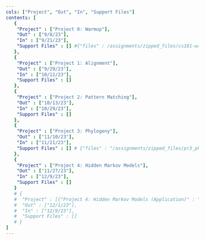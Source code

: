 ```yaml
---
cols: ["Project", "Out", "In", "Support Files"]
contents: [
   {
    "Project" : ["Project 0: Warmup"],
    "Out" : ["9/8/23"],
    "In" : ["9/21/23"],
    "Support Files" : [] #{"files" : /assignments/zipped_files/cs181-warmup-2023.zip}
   },
   {
    "Project" : ["Project 1: Alignment"],
    "Out" : ["9/29/23"],
    "In" : ["10/12/23"],
    "Support Files" : []
   },
   {
    "Project" : ["Project 2: Pattern Matching"],
    "Out" : ["10/13/23"],
    "In" : ["10/29/23"], 
    "Support Files" : []
   },
   {
    "Project" : ["Project 3: Phylogeny"],
    "Out" : ["11/10/23"],
    "In" : ["11/21/23"],
    "Support Files" : [] # {"files" : "/assignments/zipped_files/pr3_phylogeny.zip"}, {"Basic UPGMA" : "/resources/UPGMA.pptx"}, {"Priority Queue UPGMA" : "/resources/UPGMA_PQ.pptx"}
   },
   {
    "Project" : ["Project 4: Hidden Markov Models"],
    "Out" : ["11/27/23"],
    "In" : ["12/9/23"],
    "Support Files" : []
   }
   # {
   #  "Project" : [{"Project 4: Hidden Markov Models (Application)" : "https://hackmd.io/zCnJIWG4RN6kzsNe5wLUtw?view"}],
   #  "Out" : ["12/1/23"],
   #  "In" : ["12/9/23"],
   #  "Support Files" : []
   # }
]
---
```

<!-- the link format: {"Project 1: Alignment": "https://google.com"} -->